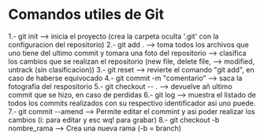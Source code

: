 # Comandos utiles de Git

1.- git init                     --> inicia el proyecto (crea la carpeta oculta '.git' con la configuracion del repositorio)
2.- git add .                    --> toma todos los archivos que uno tiene del ultimo commit y tomara una foto del repositorio
                                 --> clasifica los cambios que se realizan el repositorio (new file, delete file,             --> modified, untrack (sin clasificacion))
3.- git reset                    --> revierte el comando "git add", en caso de haberse equivocado
4.- git commit -m "comentario"   --> saca la fotografia del respositorio
5.- git checkout -- .            --> devuelve añ ultimo commit que se hizo, en caso de perdidas
6.- git log                      --> muestra el listado de todos los commits realizados con su   respectivo identificador asi
                                     uno puede.
7.- git commit --amend           --> Permite editar el commint y asi poder realizar los cambios (i: para editar y esc wq! para 
                                     grabar)
8.- git checkout -b nombre_rama  --> Crea una nueva rama (-b = branch) 